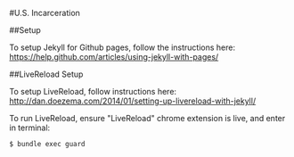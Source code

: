 #U.S. Incarceration

##Setup

To setup Jekyll for Github pages, follow the instructions here: https://help.github.com/articles/using-jekyll-with-pages/

##LiveReload Setup

To setup LiveReload, follow instructions here: http://dan.doezema.com/2014/01/setting-up-livereload-with-jekyll/

To run LiveReload, ensure "LiveReload" chrome extension is live, and enter in terminal:

```
$ bundle exec guard
```
